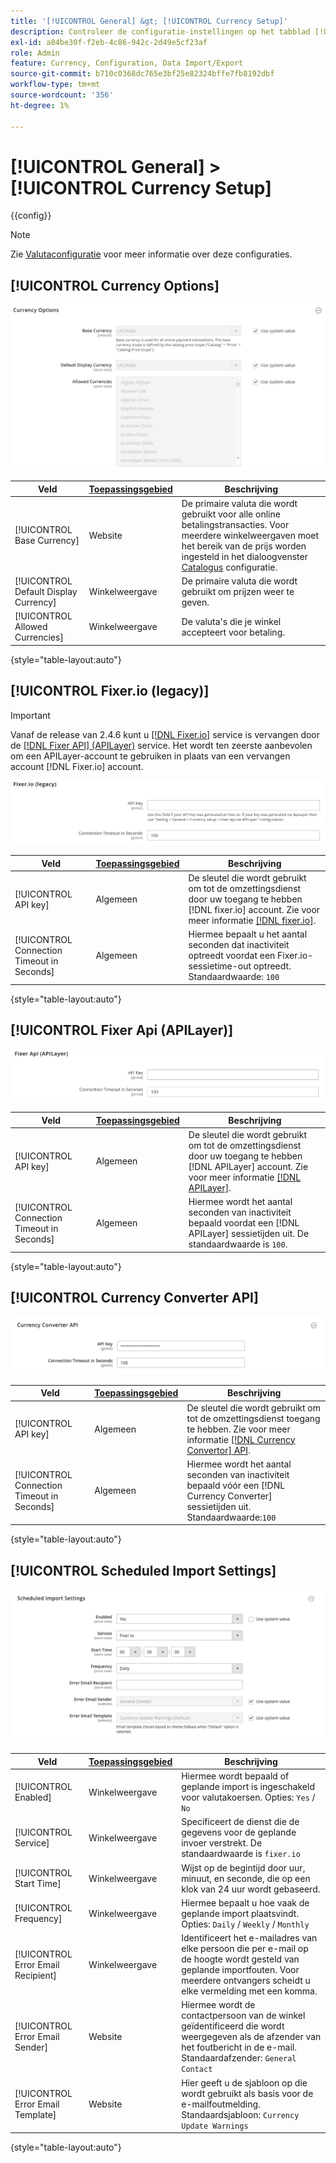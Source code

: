 ```yaml
---
title: '[!UICONTROL General] &gt; [!UICONTROL Currency Setup]'
description: Controleer de configuratie-instellingen op het tabblad [!UICONTROL General] &gt; [!UICONTROL Currency Setup] pagina van de Commerce Admin.
exl-id: a84be30f-f2eb-4c86-942c-2d49e5cf23af
role: Admin
feature: Currency, Configuration, Data Import/Export
source-git-commit: b710c0368dc765e3bf25e82324bffe7fb8192dbf
workflow-type: tm+mt
source-wordcount: '356'
ht-degree: 1%

---
```


# [!UICONTROL General] > [!UICONTROL Currency Setup]

{{config}}

>[!NOTE]
>
>Zie [Valutaconfiguratie](../../stores-purchase/currency-configuration.md) voor meer informatie over deze configuraties.

## [!UICONTROL Currency Options]

![Valuta-instelling > Valuta-opties](./assets/currency-setup-currency-options.png)<!-- zoom -->

| Veld | [Toepassingsgebied](../../getting-started/websites-stores-views.md#scope-settings) | Beschrijving |
|--- |--- |--- |
| [!UICONTROL Base Currency] | Website | De primaire valuta die wordt gebruikt voor alle online betalingstransacties. Voor meerdere winkelweergaven moet het bereik van de prijs worden ingesteld in het dialoogvenster [Catalogus](../catalog/catalog.md) configuratie. |
| [!UICONTROL Default Display Currency] | Winkelweergave | De primaire valuta die wordt gebruikt om prijzen weer te geven. |
| [!UICONTROL Allowed Currencies] | Winkelweergave | De valuta&#39;s die je winkel accepteert voor betaling. |

{style="table-layout:auto"}

## [!UICONTROL Fixer.io (legacy)]

>[!IMPORTANT]
>
>Vanaf de release van 2.4.6 kunt u [[!DNL Fixer.io]](https://fixer.io/) service is vervangen door de [[!DNL Fixer API] (APILayer)](https://apilayer.com/marketplace/fixer-api) service. Het wordt ten zeerste aanbevolen om een APILayer-account te gebruiken in plaats van een vervangen account [!DNL Fixer.io] account.

![Currency Setup > Fixer.io](./assets/currency-setup-fixer.png)<!-- zoom -->

| Veld | [Toepassingsgebied](../../getting-started/websites-stores-views.md#scope-settings) | Beschrijving |
|--- |--- |--- |
| [!UICONTROL API key] | Algemeen | De sleutel die wordt gebruikt om tot de omzettingsdienst door uw toegang te hebben [!DNL fixer.io] account. Zie voor meer informatie [[!DNL fixer.io]](https://fixer.io/). |
| [!UICONTROL Connection Timeout in Seconds] | Algemeen | Hiermee bepaalt u het aantal seconden dat inactiviteit optreedt voordat een Fixer.io-sessietime-out optreedt. Standaardwaarde: `100` |

{style="table-layout:auto"}

## [!UICONTROL Fixer Api (APILayer)]

![Valuta-instelling > Fixer-API (APILayer)](./assets/currency-setup-fixer-api.png)<!-- zoom -->

| Veld | [Toepassingsgebied](../../getting-started/websites-stores-views.md#scope-settings) | Beschrijving |
|--- |--- |--- |
| [!UICONTROL API key] | Algemeen | De sleutel die wordt gebruikt om tot de omzettingsdienst door uw toegang te hebben [!DNL APILayer] account. Zie voor meer informatie [[!DNL APILayer]](https://apilayer.com/). |
| [!UICONTROL Connection Timeout in Seconds] | Algemeen | Hiermee wordt het aantal seconden van inactiviteit bepaald voordat een [!DNL APILayer] sessietijden uit. De standaardwaarde is `100`. |

{style="table-layout:auto"}

## [!UICONTROL Currency Converter API]

![Currency Setup > Currency Converter API](./assets/currency-setup-converter.png)<!-- zoom -->

| Veld | [Toepassingsgebied](../../getting-started/websites-stores-views.md#scope-settings) | Beschrijving |
|--- |--- |--- |
| [!UICONTROL API key] | Algemeen | De sleutel die wordt gebruikt om tot de omzettingsdienst toegang te hebben. Zie voor meer informatie [[!DNL Currency Convertor] API](https://free.currencyconverterapi.com/). |
| [!UICONTROL Connection Timeout in Seconds] | Algemeen | Hiermee wordt het aantal seconden van inactiviteit bepaald vóór een [!DNL Currency Converter] sessietijden uit. Standaardwaarde:`100` |

{style="table-layout:auto"}

## [!UICONTROL Scheduled Import Settings]

![Currency Setup > Scheduled Import Settings](./assets/currency-setup-scheduled-import-settings.png)<!-- zoom -->

| Veld | [Toepassingsgebied](../../getting-started/websites-stores-views.md#scope-settings) | Beschrijving |
|--- |--- |--- |
| [!UICONTROL Enabled] | Winkelweergave | Hiermee wordt bepaald of geplande import is ingeschakeld voor valutakoersen. Opties: `Yes` / `No` |
| [!UICONTROL Service] | Winkelweergave | Specificeert de dienst die de gegevens voor de geplande invoer verstrekt. De standaardwaarde is `fixer.io` |
| [!UICONTROL Start Time] | Winkelweergave | Wijst op de begintijd door uur, minuut, en seconde, die op een klok van 24 uur wordt gebaseerd. |
| [!UICONTROL Frequency] | Winkelweergave | Hiermee bepaalt u hoe vaak de geplande import plaatsvindt. Opties: `Daily` / `Weekly` / `Monthly` |
| [!UICONTROL Error Email Recipient] | Winkelweergave | Identificeert het e-mailadres van elke persoon die per e-mail op de hoogte wordt gesteld van geplande importfouten. Voor meerdere ontvangers scheidt u elke vermelding met een komma. |
| [!UICONTROL Error Email Sender] | Website | Hiermee wordt de contactpersoon van de winkel geïdentificeerd die wordt weergegeven als de afzender van het foutbericht in de e-mail. Standaardafzender: `General Contact` |
| [!UICONTROL Error Email Template] | Website | Hier geeft u de sjabloon op die wordt gebruikt als basis voor de e-mailfoutmelding. Standaardsjabloon: `Currency Update Warnings` |

{style="table-layout:auto"}
